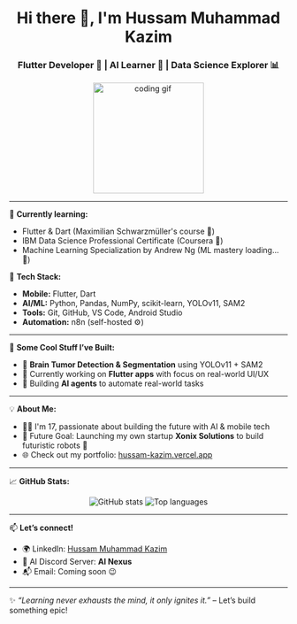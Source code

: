 <h1 align="center">Hi there 👋, I'm Hussam Muhammad Kazim</h1>
<h3 align="center">Flutter Developer 🚀 | AI Learner 🤖 | Data Science Explorer 📊</h3>

<p align="center">
  <img src="https://media.giphy.com/media/ZVik7pBtu9dNS/giphy.gif" width="200" alt="coding gif">
</p>

---

🌱 **Currently learning:**
- Flutter & Dart (Maximilian Schwarzmüller's course 📱)
- IBM Data Science Professional Certificate (Coursera 🧠)
- Machine Learning Specialization by Andrew Ng (ML mastery loading... 🔄)

🔧 **Tech Stack:**
- **Mobile:** Flutter, Dart
- **AI/ML:** Python, Pandas, NumPy, scikit-learn, YOLOv11, SAM2
- **Tools:** Git, GitHub, VS Code, Android Studio
- **Automation:** n8n (self-hosted ⚙️)

---

🚀 **Some Cool Stuff I’ve Built:**
- 🧠 **Brain Tumor Detection & Segmentation** using YOLOv11 + SAM2
- 📲 Currently working on **Flutter apps** with focus on real-world UI/UX
- 🤖 Building **AI agents** to automate real-world tasks

---

💡 **About Me:**
- 🧑‍🎓 I'm 17, passionate about building the future with AI & mobile tech
- 🎯 Future Goal: Launching my own startup **Xonix Solutions** to build futuristic robots 🤖
- 🌐 Check out my portfolio: [hussam-kazim.vercel.app](https://hussam-kazim.vercel.app)

---

📈 **GitHub Stats:**

<p align="center">
  <img src="https://github-readme-stats.vercel.app/api?username=HussamMuhammadKazim&show_icons=true&theme=tokyonight&hide_border=true" alt="GitHub stats" />
  <img src="https://github-readme-stats.vercel.app/api/top-langs/?username=HussamMuhammadKazim&layout=compact&theme=tokyonight&hide_border=true" alt="Top languages" />
</p>

---

📫 **Let’s connect!**
- 🌍 LinkedIn: [Hussam Muhammad Kazim](https://www.linkedin.com/in/hussam-muhammad-kazim/)
- 🧠 AI Discord Server: **AI Nexus**
- 📬 Email: Coming soon 😉

---

✨ *“Learning never exhausts the mind, it only ignites it.”* – Let’s build something epic!  
